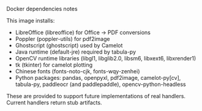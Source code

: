 Docker dependencies notes

This image installs:
- LibreOffice (libreoffice) for Office -> PDF conversions
- Poppler (poppler-utils) for pdf2image
- Ghostscript (ghostscript) used by Camelot
- Java runtime (default-jre) required by tabula-py
- OpenCV runtime libraries (libgl1, libglib2.0, libsm6, libxext6, libxrender1)
- tk (tkinter) for camelot plotting
- Chinese fonts (fonts-noto-cjk, fonts-wqy-zenhei)
- Python packages: pandas, openpyxl, pdf2image, camelot-py[cv], tabula-py, paddleocr (and paddlepaddle), opencv-python-headless

These are provided to support future implementations of real handlers. Current handlers return stub artifacts.
